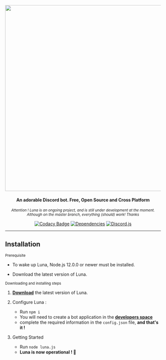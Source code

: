 <div align="center">

  <img src="https://raw.githubusercontent.com/Asgarrrr/Luna/master/resources/Assets/Luna.png" width="600px">

  <h4> An adorable Discord bot. Free, Open Source and Cross Platform </h4>

  <i><small> Attention ! Luna is an ongoing project, and is still under development at the moment. Although on the master branch, everything (should) work! Thanks </small></i>

  [![Codacy Badge](https://img.shields.io/codacy/grade/1770b308454b4ea5915d6b9fe1c631f3?color=2714E0&style=flat-square)](https://www.codacy.com/manual/Asgarrrrr/Luna?utm_source=github.com&utm_medium=referral&utm_content=Asgarrrrr/Luna&utm_campaign=Badge_Grade)
  [![Dependencies](https://img.shields.io/david/Asgarrrrr/Luna?color=4F36EC&style=flat-square)](https://david-dm.org/Asgarrrrr/Luna)
  [![Discord.js](https://img.shields.io/badge/Discord.js-V.12-7354F6?style=flat-square)](https://www.npmjs.com/package/discord.js)

</div>

* * *
<!-- 
# Contents
1. Main features
2. Installation
    1. macOS
    2. Linux
    3. Windows, etc.
    4. Python version
    5. Unstable version

## Main features -->

## Installation

<small>Prerequisite</small>
- To wake up Luna, Node.js 12.0.0 or newer must be installed.

- Download the latest version of Luna.

<small> Downloading and installing steps</small>

1.  **[Download](https://github.com/Asgarrrrr/Luna/archive/master.zip)** the latest version of Luna.

2.  Configure Luna :
    -   Run `npm i`
    -   You will need to create a bot application in the **[developers space](https://discordapp.com/developers/applications/me)**
    -   complete the required information in the `config.json` file, **and that's it !**

3.  Getting Started
    -   Run `node luna.js`
    -   **Luna is now operational ! 🎉**
